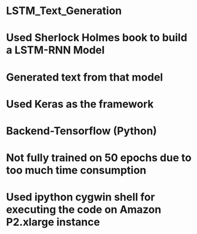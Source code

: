 # LSTM_Text_Generation

 # Used Sherlock Holmes book to build a LSTM-RNN Model
 # Generated text from that model
 # Used Keras as the framework 
 # Backend-Tensorflow (Python)
 # Not fully trained on 50 epochs due to too much time consumption 
# Used ipython cygwin shell for executing the code on Amazon P2.xlarge instance
